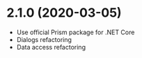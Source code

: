 # 2.1.0 (2020-03-05)
* Use official Prism package for .NET Core
* Dialogs refactoring
* Data access refactoring
